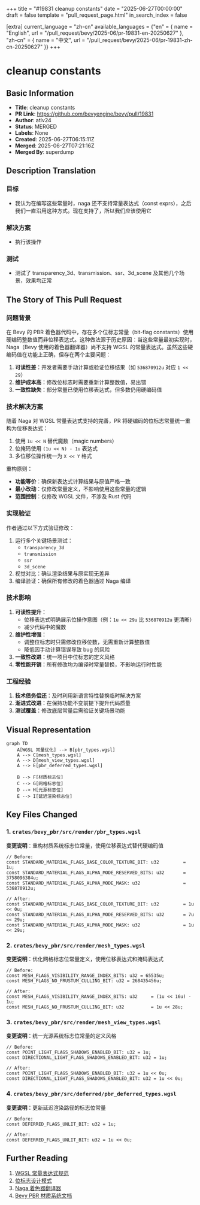 +++
title = "#19831 cleanup constants"
date = "2025-06-27T00:00:00"
draft = false
template = "pull_request_page.html"
in_search_index = false

[extra]
current_language = "zh-cn"
available_languages = {"en" = { name = "English", url = "/pull_request/bevy/2025-06/pr-19831-en-20250627" }, "zh-cn" = { name = "中文", url = "/pull_request/bevy/2025-06/pr-19831-zh-cn-20250627" }}
+++

# cleanup constants

## Basic Information
- **Title**: cleanup constants
- **PR Link**: https://github.com/bevyengine/bevy/pull/19831
- **Author**: atlv24
- **Status**: MERGED
- **Labels**: None
- **Created**: 2025-06-27T06:15:11Z
- **Merged**: 2025-06-27T07:21:16Z
- **Merged By**: superdump

## Description Translation
### 目标

- 我认为在编写这些常量时，naga 还不支持常量表达式（const exprs），之后我们一直沿用这种方式。现在支持了，所以我们应该使用它

### 解决方案

- 执行该操作

### 测试

- 测试了 transparency_3d、transmission、ssr、3d_scene 及其他几个场景，效果均正常

## The Story of This Pull Request

### 问题背景
在 Bevy 的 PBR 着色器代码中，存在多个位标志常量（bit-flag constants）使用硬编码整数值而非位移表达式。这种做法源于历史原因：当这些常量最初实现时，Naga（Bevy 使用的着色器翻译器）尚不支持 WGSL 的常量表达式。虽然这些硬编码值在功能上正确，但存在两个主要问题：

1. **可读性差**：开发者需要手动计算或验证位移结果（如 `536870912u` 对应 `1 << 29`）
2. **维护成本高**：修改位标志时需要重新计算整数值，易出错
3. **一致性缺失**：部分常量已使用位移表达式，但多数仍用硬编码值

### 技术解决方案
随着 Naga 对 WGSL 常量表达式支持的完善，PR 将硬编码的位标志常量统一重构为位移表达式：
1. 使用 `1u << N` 替代魔数（magic numbers）
2. 位掩码使用 `(1u << N) - 1u` 表达式
3. 多位移位操作统一为 `X << Y` 格式

重构原则：
- **功能等价**：确保新表达式计算结果与原值严格一致
- **最小改动**：仅修改常量定义，不影响使用这些常量的逻辑
- **范围控制**：仅修改 WGSL 文件，不涉及 Rust 代码

### 实现验证
作者通过以下方式验证修改：
1. 运行多个关键场景测试：
   - `transparency_3d`
   - `transmission`
   - `ssr`
   - `3d_scene`
2. 视觉对比：确认渲染结果与原实现无差异
3. 编译验证：确保所有修改的着色器通过 Naga 编译

### 技术影响
1. **可读性提升**：
   - 位移表达式明确展示位操作意图（例：`1u << 29u` 比 `536870912u` 更清晰）
   - 减少代码中的魔数
2. **维护性增强**：
   - 调整位标志时只需修改位移位数，无需重新计算整数值
   - 降低因手动计算错误导致 bug 的风险
3. **一致性改进**：统一项目中位标志的定义风格
4. **零性能开销**：所有修改均为编译时常量替换，不影响运行时性能

### 工程经验
1. **技术债务偿还**：及时利用新语言特性替换临时解决方案
2. **渐进式改进**：在保持功能不变前提下提升代码质量
3. **测试覆盖**：修改底层常量后需验证关键场景功能

## Visual Representation

```mermaid
graph TD
    A[WGSL 常量优化] --> B[pbr_types.wgsl]
    A --> C[mesh_types.wgsl]
    A --> D[mesh_view_types.wgsl]
    A --> E[pbr_deferred_types.wgsl]
    
    B --> F[材质标志位]
    C --> G[网格标志位]
    D --> H[光源标志位]
    E --> I[延迟渲染标志位]
```

## Key Files Changed

### 1. `crates/bevy_pbr/src/render/pbr_types.wgsl`
**变更说明**：重构材质系统标志位常量，使用位移表达式替代硬编码值

```wgsl
// Before:
const STANDARD_MATERIAL_FLAGS_BASE_COLOR_TEXTURE_BIT: u32         = 1u;
const STANDARD_MATERIAL_FLAGS_ALPHA_MODE_RESERVED_BITS: u32       = 3758096384u;
const STANDARD_MATERIAL_FLAGS_ALPHA_MODE_MASK: u32                = 536870912u;

// After:
const STANDARD_MATERIAL_FLAGS_BASE_COLOR_TEXTURE_BIT: u32         = 1u << 0u;
const STANDARD_MATERIAL_FLAGS_ALPHA_MODE_RESERVED_BITS: u32       = 7u << 29u;
const STANDARD_MATERIAL_FLAGS_ALPHA_MODE_MASK: u32                = 1u << 29u;
```

### 2. `crates/bevy_pbr/src/render/mesh_types.wgsl`
**变更说明**：优化网格标志位常量定义，使用位移表达式和掩码表达式

```wgsl
// Before:
const MESH_FLAGS_VISIBILITY_RANGE_INDEX_BITS: u32 = 65535u;
const MESH_FLAGS_NO_FRUSTUM_CULLING_BIT: u32 = 268435456u;

// After:
const MESH_FLAGS_VISIBILITY_RANGE_INDEX_BITS: u32     = (1u << 16u) - 1u;
const MESH_FLAGS_NO_FRUSTUM_CULLING_BIT: u32          = 1u << 28u;
```

### 3. `crates/bevy_pbr/src/render/mesh_view_types.wgsl`
**变更说明**：统一光源系统标志位常量的定义风格

```wgsl
// Before:
const POINT_LIGHT_FLAGS_SHADOWS_ENABLED_BIT: u32 = 1u;
const DIRECTIONAL_LIGHT_FLAGS_SHADOWS_ENABLED_BIT: u32 = 1u;

// After:
const POINT_LIGHT_FLAGS_SHADOWS_ENABLED_BIT: u32 = 1u << 0u;
const DIRECTIONAL_LIGHT_FLAGS_SHADOWS_ENABLED_BIT: u32 = 1u << 0u;
```

### 4. `crates/bevy_pbr/src/deferred/pbr_deferred_types.wgsl`
**变更说明**：更新延迟渲染路径的标志位常量

```wgsl
// Before:
const DEFERRED_FLAGS_UNLIT_BIT: u32 = 1u;

// After:
const DEFERRED_FLAGS_UNLIT_BIT: u32 = 1u << 0u;
```

## Further Reading
1. [WGSL 常量表达式规范](https://www.w3.org/TR/WGSL/#constant-expressions)
2. [位标志设计模式](https://en.wikipedia.org/wiki/Bit_field)
3. [Naga 着色器翻译器](https://github.com/gfx-rs/naga)
4. [Bevy PBR 材质系统文档](https://bevyengine.org/learn/book/next/pbr/)